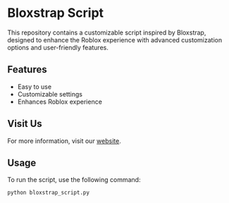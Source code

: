 # Bloxstrap Script

This repository contains a customizable script inspired by Bloxstrap, designed to enhance the Roblox experience with advanced customization options and user-friendly features.

## Features

- Easy to use
- Customizable settings
- Enhances Roblox experience

## Visit Us

For more information, visit our [website](https://bloxstrap.biz/).

## Usage

To run the script, use the following command:

```sh
python bloxstrap_script.py
